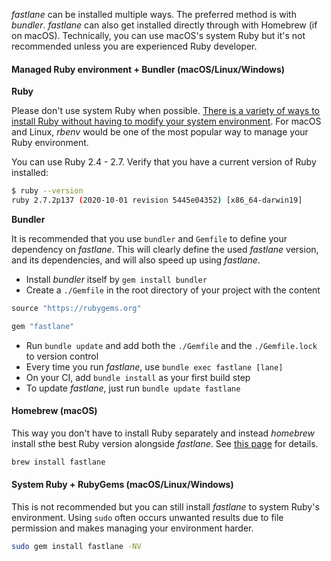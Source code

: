 _fastlane_ can be installed multiple ways. The preferred method is with _bundler_. _fastlane_ can also get installed directly through with Homebrew (if on macOS). Technically, you can use macOS's system Ruby but it's not recommended unless you are experienced Ruby developer.

#### Managed Ruby environment + Bundler (macOS/Linux/Windows)

**Ruby**

Please don't use system Ruby when possible. [There is a variety of ways to install Ruby without having to modify your system environment](https://www.ruby-lang.org/en/documentation/installation/). For macOS and Linux, _rbenv_ would be one of the most popular way to manage your Ruby environment.

You can use Ruby 2.4 - 2.7. Verify that you have a current version of Ruby installed:

```sh
$ ruby --version
ruby 2.7.2p137 (2020-10-01 revision 5445e04352) [x86_64-darwin19]
```

**Bundler**

It is recommended that you use `bundler` and `Gemfile` to define your dependency on _fastlane_. This will clearly define the used _fastlane_ version, and its dependencies, and will also speed up using _fastlane_.

- Install _bundler_ itself by `gem install bundler`
- Create a `./Gemfile` in the root directory of your project with the content
```ruby
source "https://rubygems.org"

gem "fastlane"
```
- Run `bundle update` and add both the `./Gemfile` and the `./Gemfile.lock` to version control
- Every time you run _fastlane_, use `bundle exec fastlane [lane]`
- On your CI, add `bundle install` as your first build step
- To update _fastlane_, just run `bundle update fastlane`

#### Homebrew (macOS)

This way you don't have to install Ruby separately and instead _homebrew_ install sthe best Ruby version alongside _fastlane_.
See [this page](https://formulae.brew.sh/formula/fastlane) for details.

```sh
brew install fastlane
```

#### System Ruby + RubyGems (macOS/Linux/Windows)

This is not recommended but you can still install _fastlane_ to system Ruby's environment. Using `sudo` often occurs unwanted results due to file permission and makes managing your environment harder.

```sh
sudo gem install fastlane -NV
```

